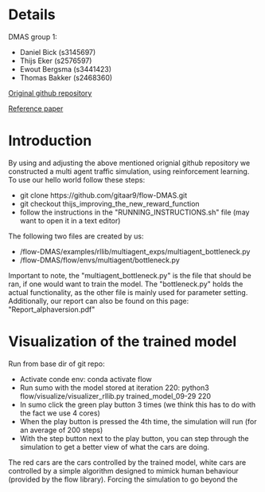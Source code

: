 # Details

DMAS group 1:
<ul>
  <li>Daniel Bick (s3145697)</li>
  <li>Thijs Eker (s2576597)</li>
  <li>Ewout Bergsma (s3441423)</li>
  <li>Thomas Bakker (s2468360)</li>  
</ul>

[Original github repository](https://github.com/flow-project/flow)

[Reference paper](https://arxiv.org/abs/1710.05465)

# Introduction

By using and adjusting the above mentioned orignial github repository we constructed a multi agent traffic simulation, using reinforcement learning. To use our hello world follow these steps:
<ul>
  <li>git clone https://github.com/gitaar9/flow-DMAS.git</li>
  <li>git checkout thijs_improving_the_new_reward_function</li>
  <li>follow the instructions in the "RUNNING_INSTRUCTIONS.sh" file (may want to open it in a text editor)</li>
</ul>

The following two files are created by us:
<ul>
  <li>/flow-DMAS/examples/rllib/multiagent_exps/multiagent_bottleneck.py</li>
  <li>/flow-DMAS/flow/envs/multiagent/bottleneck.py</li>
</ul>
Important to note, the "multiagent_bottleneck.py" is the file that should be ran, if one would want to train the model. The "bottleneck.py" holds the actual functionality, as the other file is mainly used for parameter setting. Additionally, our report can also be found on this page: "Report_alphaversion.pdf"

# Visualization of the trained model

Run from base dir of git repo:
<ul>
  <li>Activate conde env: conda activate flow</li>
  <li>Run sumo with the model stored at iteration 220: python3 flow/visualize/visualizer_rllib.py trained_model_09-29 220</li>
  <li>In sumo click the green play button 3 times (we think this has to do with the fact we use 4 cores)</li>
  <li>When the play button is pressed the 4th time, the simulation will run (for an average of 200 steps)</li>
  <li>With the step button next to the play button, you can step through the simulation to get a better view of what the cars are doing.</li>
</ul>

The red cars are the cars controlled by the trained model, white cars are controlled by a simple algorithm designed to mimick human behaviour (provided by the flow library). Forcing the simulation to go beyond the
